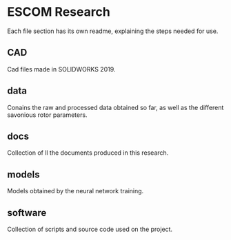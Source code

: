 # ESCOM Research
Each file section has its own readme, explaining the steps needed for use.
## CAD
Cad files made in SOLIDWORKS 2019.

## data
Conains the raw and processed data obtained so far, as well as the different savonious rotor parameters.

## docs
Collection of ll the documents produced in this research.

## models
Models obtained by the neural network training.

## software
Collection of scripts and source code used on the project.
